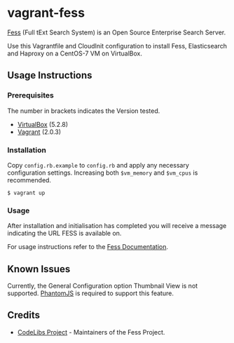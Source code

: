 # vagrant-fess 

[Fess](http://fess.codelibs.org/) (Full tExt Search System) is an Open Source Enterprise Search Server.

Use this Vagrantfile and CloudInit configuration to install Fess, Elasticsearch and Haproxy on a CentOS-7 VM on VirtualBox.

## Usage Instructions

### Prerequisites

The number in brackets indicates the Version tested.

- [VirtualBox](https://www.virtualbox.org) (5.2.8)
- [Vagrant](https://www.vagrantup.com) (2.0.3)

### Installation

Copy `config.rb.example` to `config.rb` and apply any necessary configuration settings. Increasing both `$vm_memory` and `$vm_cpus` is recommended.

```
$ vagrant up
```

### Usage

After installation and initialisation has completed you will receive a message indicating the URL FESS is available on.

For usage instructions refer to the [Fess Documentation](http://fess.codelibs.org/).

## Known Issues

Currently, the General Configuration option Thumbnail View is not supported. [PhantomJS](http://phantomjs.org/) is required to support this feature.

## Credits

- [CodeLibs Project](https://github.com/codelibs) - Maintainers of the Fess Project.
